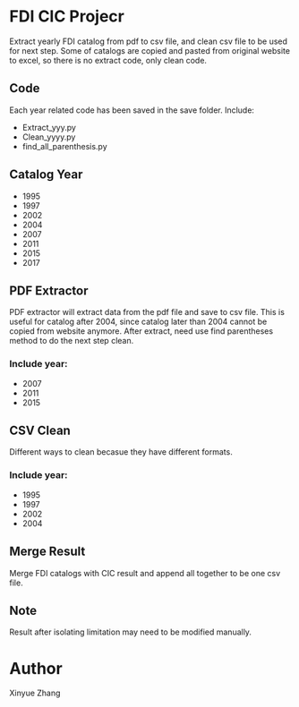 # FDI CIC Projecr

Extract yearly FDI catalog from pdf to csv file, and clean csv file to be used for next step. Some of catalogs are copied and pasted from original website to excel, so there is no extract code, only clean code.

## Code
Each year related code has been saved in the save folder.
Include:

- Extract_yyy.py
- Clean_yyyy.py
- find_all_parenthesis.py

## Catalog Year
- 1995
- 1997
- 2002
- 2004
- 2007
- 2011
- 2015
- 2017

## PDF Extractor
PDF extractor will extract data from the pdf file and save to csv file. This is useful for catalog after 2004, since catalog later than 2004 cannot be copied from website anymore. After extract, need use find parentheses method to do the next step clean.
### Include year:
- 2007
- 2011
- 2015

## CSV Clean
 Different ways to clean becasue they have different formats.
### Include year:
- 1995
- 1997
- 2002
- 2004

## Merge Result
 Merge FDI catalogs with CIC result and append all together to be one csv file. 
 
## Note
Result after isolating limitation may need to be modified manually.

# Author
Xinyue Zhang
